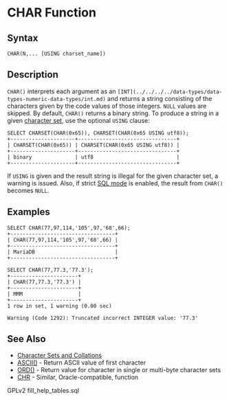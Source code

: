 # CHAR Function

## Syntax

```
CHAR(N,... [USING charset_name])
```

## Description

`CHAR()` interprets each argument as an `[INT](../../../../data-types/data-types-numeric-data-types/int.md)` and returns a string consisting of the characters given by the code values of those integers. `NULL` values are skipped. By default, `CHAR()` returns a binary string. To produce a string in a given [character set](../../../data-types/string-data-types/character-sets/), use the optional `USING` clause:

```
SELECT CHARSET(CHAR(0x65)), CHARSET(CHAR(0x65 USING utf8));
+---------------------+--------------------------------+
| CHARSET(CHAR(0x65)) | CHARSET(CHAR(0x65 USING utf8)) |
+---------------------+--------------------------------+
| binary              | utf8                           |
+---------------------+--------------------------------+
```

If `USING` is given and the result string is illegal for the given character set, a warning is issued. Also, if strict [SQL mode](../../../../server-management/variables-and-modes/sql-mode.md) is enabled, the result from `CHAR()` becomes `NULL`.

## Examples

```
SELECT CHAR(77,97,114,'105',97,'68',66);
+----------------------------------+
| CHAR(77,97,114,'105',97,'68',66) |
+----------------------------------+
| MariaDB                          |
+----------------------------------+

SELECT CHAR(77,77.3,'77.3');
+----------------------+
| CHAR(77,77.3,'77.3') |
+----------------------+
| MMM                  |
+----------------------+
1 row in set, 1 warning (0.00 sec)

Warning (Code 1292): Truncated incorrect INTEGER value: '77.3'
```

## See Also

* [Character Sets and Collations](../../../data-types/string-data-types/character-sets/)
* [ASCII()](ascii.md) - Return ASCII value of first character
* [ORD()](ord.md) - Return value for character in single or multi-byte character sets
* [CHR](chr.md) - Similar, Oracle-compatible, function

GPLv2 fill\_help\_tables.sql
